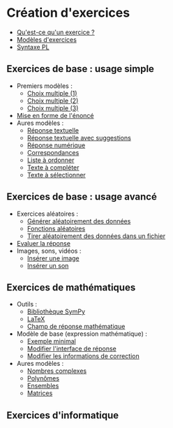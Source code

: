 # Création d'exercices

* [Qu'est-ce qu'un exercice ?](intro.md)
* [Modèles d'exercices](modeles.md)
* [Syntaxe PL](syntaxe_pl.md)

## Exercices de base : usage simple

* Premiers modèles :
    * [Choix multiple (1)](radio.md)
    * [Choix multiple (2)](checkbox.md)
    * [Choix multiple (3)](checkbox_rw.md)
* [Mise en forme de l'énoncé](question_markdown.md)
* Aures modèles :
    * [Réponse textuelle](input.md)
    * [Réponse textuelle avec suggestions](inputselect.md)
    * [Réponse numérique](numeric.md)
    * [Correspondances](matchlist.md)
    * [Liste à ordonner](sortlist.md)
    * [Texte à compléter](filltext.md)
    * [Texte à sélectionner](seltext.md)

## Exercices de base : usage avancé

* Exercices aléatoires :
    * [Générer aléatoirement des données](before.md)
    * [Fonctions aléatoires](random.md)
    * [Tirer aléatoirement des données dans un fichier](csv.md)
* [Evaluer la réponse](evaluator.md) 
* Images, sons, vidéos :
    * [Insérer une image](image.md)
    * [Insérer un son](son.md)

## Exercices de mathématiques

* Outils :
     * [Bibliothèque SymPy](sympy.md)
     * [LaTeX](latex.md)
     * [Champ de réponse mathématique](mathinput.md)
* Modèle de base (expression mathématique) :
    * [Exemple minimal](expr.md)
    * [Modifier l'interface de réponse](expr_inputblock.md)
    * [Modifier les informations de correction](expr_messages.md)
* Aures modèles :
    * [Nombres complexes](complex.md)
    * [Polynômes](poly.md)
    * [Ensembles](set.md)
    * [Matrices](matrix.md)

## Exercices d'informatique
